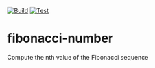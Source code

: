 [![Build](https://github.com/Lfu001/fibonacci-number/actions/workflows/rust-build.yml/badge.svg)](https://github.com/Lfu001/fibonacci-number/actions/workflows/rust-build.yml)
[![Test](https://github.com/Lfu001/fibonacci-number/actions/workflows/rust-test.yml/badge.svg)](https://github.com/Lfu001/fibonacci-number/actions/workflows/rust-test.yml)

# fibonacci-number
Compute the nth value of the Fibonacci sequence

